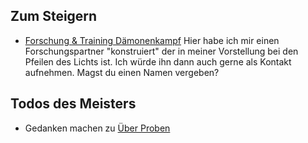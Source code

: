 ## Zum Steigern
* [Forschung & Training Dämonenkampf](Andrew/Steigern.md#Forschung%20&%20Training%20Dämonenkampf) Hier habe ich mir einen Forschungspartner "konstruiert" der in meiner Vorstellung bei den Pfeilen des Lichts ist. Ich würde ihn dann auch gerne als Kontakt aufnehmen. Magst du einen Namen vergeben?


## Todos des Meisters
* Gedanken machen zu [Über Proben](Frag%20den%20Meister/Über%20Proben.md)